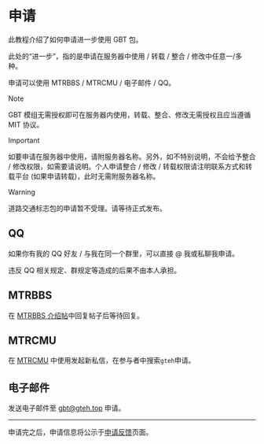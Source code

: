 # 申请

此教程介绍了如何申请进一步使用 GBT 包。

此处的“进一步”，指的是申请在服务器中使用 / 转载 / 整合 / 修改中任意一/多种。

申请可以使用 MTRBBS / MTRCMU / 电子邮件 / QQ。

> [!NOTE]
> GBT 模组无需授权即可在服务器内使用，转载、整合、修改无需授权且应当遵循 MIT 协议。

> [!IMPORTANT]
> 如要申请在服务器中使用，请附服务器名称。另外，如不特别说明，不会给予整合 / 修改权限，如需要请说明。个人申请整合 / 修改 / 转载权限请注明联系方式和转载平台 (如果申请转载)，此时无需附服务器名称。

> [!WARNING]
> 道路交通标志包的申请暂不受理。请等待正式发布。

## QQ <Badge type="tip" text="最快通道" />

如果你有我的 QQ 好友 / 与我在同一个群里，可以直接 @ 我或私聊我申请。

违反 QQ 相关规定、群规定等造成的后果不由本人承担。

## MTRBBS <Badge type="info" text="快速通道" />

在 [MTRBBS 介绍帖](//www.mtrbbs.top/thread-6274-1-1.html)中回复帖子后等待回复。

## MTRCMU <Badge type="warning" text="中速通道" />

在 [MTRCMU](//www.mtrbbs.com.cn) 中使用发起新私信，在参与者中搜索`gteh`申请。

## 电子邮件 <Badge type="danger" text="慢速通道" />

发送电子邮件至 [gbt@gteh.top](mailto:gbt@gteh.top) 申请。

---

申请完之后，申请信息将公示于[申请反馈](/auth/subscribe)页面。